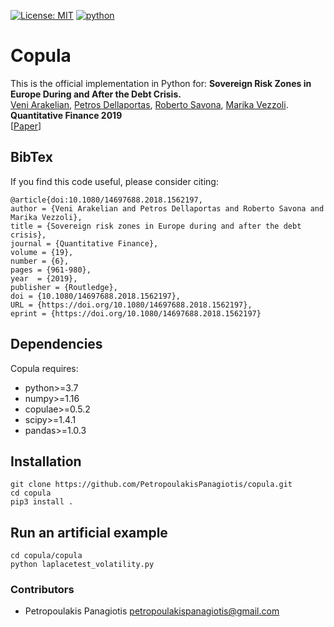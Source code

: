 [![License: MIT](https://img.shields.io/badge/License-MIT-yellow.svg)](https://opensource.org/licenses/MIT)
[![python](https://img.shields.io/badge/python-3.7-blue.svg)](https://www.python.org/downloads/release/python-370/)

# Copula
This is the official implementation in Python for: **Sovereign Risk Zones in Europe During and After the Debt Crisis.** 
<br /> [Veni Arakelian](https://papers.ssrn.com/sol3/cf_dev/AbsByAuth.cfm?per_id=492068), [Petros Dellaportas](https://papers.ssrn.com/sol3/cf_dev/AbsByAuth.cfm?per_id=383211), [Roberto Savona](https://papers.ssrn.com/sol3/cf_dev/AbsByAuth.cfm?per_id=365367), [Marika Vezzoli](https://papers.ssrn.com/sol3/cf_dev/AbsByAuth.cfm?per_id=1165311).
<br /> **Quantitative Finance 2019**
<br /> [[Paper](https://papers.ssrn.com/sol3/papers.cfm?abstract_id=3217047&fbclid=IwAR0NVD4OpZEmGw0IaWVBtd4riLHyKzBrmBG2lhfD5qSWEvJuPlBR0OrrO80)]

## BibTex

If you find this code useful, please consider citing:

```
@article{doi:10.1080/14697688.2018.1562197,
author = {Veni Arakelian and Petros Dellaportas and Roberto Savona and Marika Vezzoli},
title = {Sovereign risk zones in Europe during and after the debt crisis},
journal = {Quantitative Finance},
volume = {19},
number = {6},
pages = {961-980},
year  = {2019},
publisher = {Routledge},
doi = {10.1080/14697688.2018.1562197},
URL = {https://doi.org/10.1080/14697688.2018.1562197},
eprint = {https://doi.org/10.1080/14697688.2018.1562197}
```

## Dependencies

Copula requires:

- python>=3.7
- numpy>=1.16
- copulae>=0.5.2
- scipy>=1.4.1
- pandas>=1.0.3

## Installation

```
git clone https://github.com/PetropoulakisPanagiotis/copula.git
cd copula
pip3 install .
```

## Run an artificial example 
```
cd copula/copula
python laplacetest_volatility.py
```

### Contributors 
* Petropoulakis Panagiotis petropoulakispanagiotis@gmail.com

